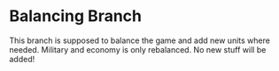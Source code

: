 # Balancing Branch

This branch is supposed to balance the game and add new units where needed.
Military and economy is only rebalanced. No new stuff will be added!